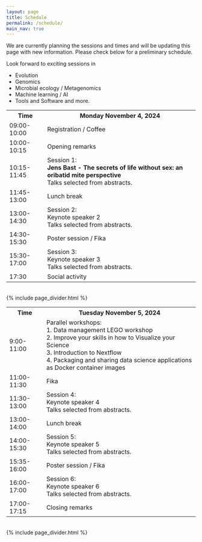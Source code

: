 ```yaml
---
layout: page
title: Schedule
permalink: /schedule/
main_nav: true
---
```


We are currently planning the sessions and times and will be updating this page with new information. Please check below for a preliminary schedule.

Look forward to exciting sessions in 
- Evolution
- Genomics
- Microbial ecology / Metagenomics
- Machine learning / AI
- Tools and Software
and more.

<!-- ![alt text]({{ site.baseurl }}/assets/profile-placeholder.gif "Profile Picture"){:.profile} -->

<table>
  <tr>
    <th>Time</th>
    <th>Monday November 4, 2024</th>
  </tr>
  <tr>
    <td>09:00-10:00</td>
    <td>Registration / Coffee</td>
  </tr>
  <tr>
    <td>10:00-10:15</td>
    <td>Opening remarks</td>
  </tr>
  <tr>
    <td>10:15-11:45</td>
    <td>Session 1:<br><strong>Jens Bast - The secrets of life without sex: an oribatid mite perspective</strong><br>Talks selected from abstracts.</td>
  </tr>
  <tr>
    <td>11:45-13:00</td>
    <td>Lunch break</td>
  </tr>
  <tr>
    <td>13:00-14:30</td>
    <td>Session 2:<br>Keynote speaker 2<br>Talks selected from abstracts.</td>
  </tr>
  <tr>
    <td>14:30-15:30</td>
    <td>Poster session / Fika</td>
  </tr>
  <tr>
    <td>15:30-17:00</td>
    <td>Session 3:<br>Keynote speaker 3<br>Talks selected from abstracts.</td>
  </tr>
  <tr>
    <td>17:30</td>
    <td>Social activity</td>
  </tr>
</table>

<br>
 {% include page_divider.html %}
 <br>

<table>
  <tr>
    <th>Time</th>
    <th>Tuesday November 5, 2024</th>
  </tr>
  <tr>
    <td>9:00-11:00</td>
    <td>Parallel workshops:<br>1. Data management LEGO workshop<br>2. Improve your skills in how to Visualize your Science<br>3. Introduction to Nextflow<br>4. Packaging and sharing data science applications as Docker container images</td>
  </tr>
   <tr>
    <td>11:00-11:30</td>
    <td>Fika</td>
  </tr>
  <tr>
    <td>11:30-13:00</td>
    <td>Session 4:<br>Keynote speaker 4<br>Talks selected from abstracts.</td>
  </tr>
  <tr>
    <td>13:00-14:00</td>
    <td>Lunch break</td>
  </tr>
  <tr>
    <td>14:00-15:30</td>
    <td>Session 5:<br>Keynote speaker 5<br>Talks selected from abstracts.</td>
  </tr>
  <tr>
    <td>15:35-16:00</td>
    <td>Poster session / Fika</td>
  </tr>
  <tr>
    <td>16:00-17:00</td>
    <td>Session 6:<br>Keynote speaker 6<br>Talks selected from abstracts.</td>
  </tr>
  <tr>
    <td>17:00-17:15</td>
    <td>Closing remarks</td>
  </tr>
</table>

<br>
 {% include page_divider.html %}

